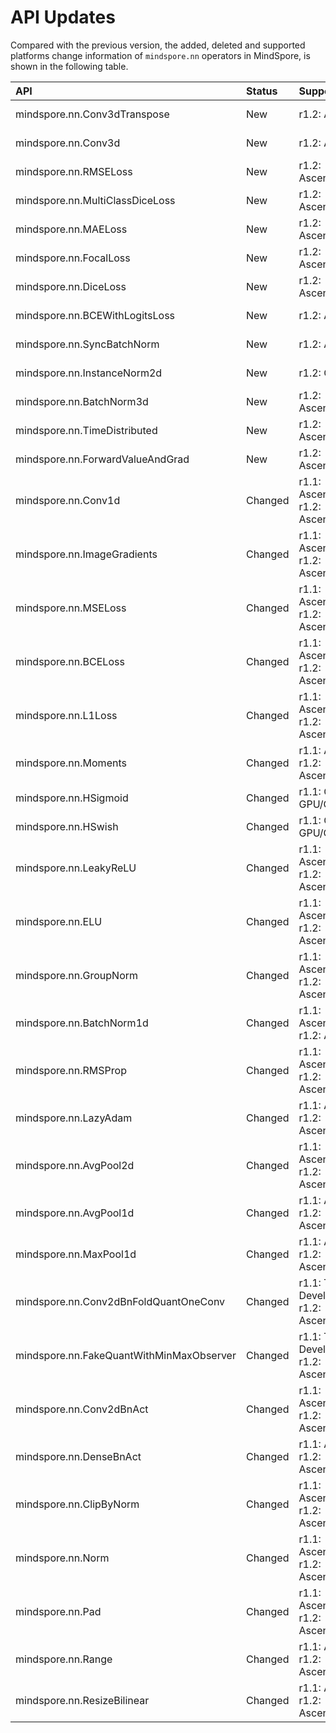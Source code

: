 # API Updates

Compared with the previous version, the added, deleted and supported platforms change information of `mindspore.nn` operators in MindSpore, is shown in the following table.

|API|Status|Support Platform|Class
|:----|:----|:----|:----
|mindspore.nn.Conv3dTranspose|New|r1.2: Ascend|Convolution Layers
|mindspore.nn.Conv3d|New|r1.2: Ascend|Convolution Layers
|mindspore.nn.RMSELoss|New|r1.2: Ascend/GPU/CPU|Loss Functions
|mindspore.nn.MultiClassDiceLoss|New|r1.2: Ascend/GPU|Loss Functions
|mindspore.nn.MAELoss|New|r1.2: Ascend/GPU/CPU|Loss Functions
|mindspore.nn.FocalLoss|New|r1.2: Ascend/GPU|Loss Functions
|mindspore.nn.DiceLoss|New|r1.2: Ascend/GPU/CPU|Loss Functions
|mindspore.nn.BCEWithLogitsLoss|New|r1.2: Ascend|Loss Functions
|mindspore.nn.SyncBatchNorm|New|r1.2: Ascend|Normalization Layers
|mindspore.nn.InstanceNorm2d|New|r1.2: GPU|Normalization Layers
|mindspore.nn.BatchNorm3d|New|r1.2: Ascend/GPU/CPU|Normalization Layers
|mindspore.nn.TimeDistributed|New|r1.2: Ascend/GPU/CPU|Wrapper Functions
|mindspore.nn.ForwardValueAndGrad|New|r1.2: Ascend/GPU/CPU|Wrapper Functions
|mindspore.nn.Conv1d| Changed |r1.1: Ascend/GPU => r1.2: Ascend/GPU/CPU|Convolution Layers
|mindspore.nn.ImageGradients| Changed |r1.1: Ascend/GPU => r1.2: Ascend/GPU/CPU|Images Functions
|mindspore.nn.MSELoss| Changed |r1.1: Ascend/GPU => r1.2: Ascend/GPU/CPU|Loss Functions
|mindspore.nn.BCELoss| Changed |r1.1: Ascend/GPU => r1.2: Ascend/GPU/CPU|Loss Functions
|mindspore.nn.L1Loss| Changed |r1.1: Ascend/GPU => r1.2: Ascend/GPU/CPU|Loss Functions
|mindspore.nn.Moments| Changed |r1.1: Ascend => r1.2: Ascend/GPU|Math Functions
|mindspore.nn.HSigmoid| Changed |r1.1: GPU => r1.2: GPU/CPU|Non-linear Activations
|mindspore.nn.HSwish| Changed |r1.1: GPU => r1.2: GPU/CPU|Non-linear Activations
|mindspore.nn.LeakyReLU| Changed |r1.1: Ascend/GPU => r1.2: Ascend/GPU/CPU|Non-linear Activations
|mindspore.nn.ELU| Changed |r1.1: Ascend/GPU => r1.2: Ascend/GPU/CPU|Non-linear Activations
|mindspore.nn.GroupNorm| Changed |r1.1: Ascend/GPU => r1.2: Ascend/GPU/CPU|Normalization Layers
|mindspore.nn.BatchNorm1d| Changed |r1.1: Ascend/GPU => r1.2: Ascend|Normalization Layers
|mindspore.nn.RMSProp| Changed |r1.1: Ascend/GPU => r1.2: Ascend/GPU/CPU|Optimizer Functions
|mindspore.nn.LazyAdam| Changed |r1.1: Ascend => r1.2: Ascend/GPU|Optimizer Functions
|mindspore.nn.AvgPool2d| Changed |r1.1: Ascend/GPU => r1.2: Ascend/GPU/CPU|Pooling layers
|mindspore.nn.AvgPool1d| Changed |r1.1: Ascend => r1.2: Ascend/GPU/CPU|Pooling layers
|mindspore.nn.MaxPool1d| Changed |r1.1: Ascend => r1.2: Ascend/GPU/CPU|Pooling layers
|mindspore.nn.Conv2dBnFoldQuantOneConv| Changed |r1.1: To Be Developed => r1.2: Ascend/GPU|Quantized Functions
|mindspore.nn.FakeQuantWithMinMaxObserver| Changed |r1.1: To Be Developed => r1.2: Ascend/GPU|Quantized Functions
|mindspore.nn.Conv2dBnAct| Changed |r1.1: Ascend/GPU => r1.2: Ascend/GPU/CPU|Quantized Functions
|mindspore.nn.DenseBnAct| Changed |r1.1: Ascend => r1.2: Ascend/GPU|Quantized Functions
|mindspore.nn.ClipByNorm| Changed |r1.1: Ascend/GPU => r1.2: Ascend/GPU/CPU|Utilities
|mindspore.nn.Norm| Changed |r1.1: Ascend/GPU => r1.2: Ascend/GPU/CPU|Utilities
|mindspore.nn.Pad| Changed |r1.1: Ascend/GPU => r1.2: Ascend/GPU/CPU|Utilities
|mindspore.nn.Range| Changed |r1.1: Ascend => r1.2: Ascend/GPU/CPU|Utilities
|mindspore.nn.ResizeBilinear| Changed |r1.1: Ascend => r1.2: Ascend/CPU|Utilities

>
